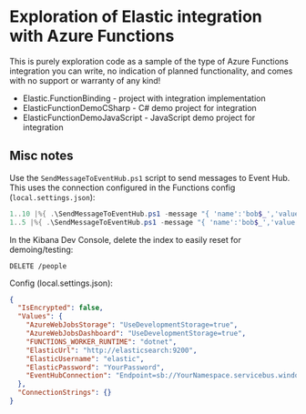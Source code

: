 # Exploration of Elastic integration with Azure Functions

This is purely exploration code as a sample of the type of Azure Functions integration you can write, no indication of planned functionality, and comes with no support or warranty of any kind!

* Elastic.FunctionBinding - project with integration implementation
* ElasticFunctionDemoCSharp - C# demo project for integration
* ElasticFunctionDemoJavaScript - JavaScript demo project for integration

## Misc notes

Use the `SendMessageToEventHub.ps1` script to send messages to Event Hub. This uses the connection configured in the Functions config (`local.settings.json`):

```powershell
1..10 |%{ .\SendMessageToEventHub.ps1 -message "{ 'name':'bob$_','value': 1}" }
1..5 |%{ .\SendMessageToEventHub.ps1 -message "{ 'name':'bob$_','value': 2}" }
```

In the Kibana Dev Console, delete the index to easily reset for demoing/testing:

```HTTP
DELETE /people
```

Config (local.settings.json):

```json
{
  "IsEncrypted": false,
  "Values": {
    "AzureWebJobsStorage": "UseDevelopmentStorage=true",
    "AzureWebJobsDashboard": "UseDevelopmentStorage=true",
    "FUNCTIONS_WORKER_RUNTIME": "dotnet",
    "ElasticUrl": "http://elasticsearch:9200",
    "ElasticUsername": "elastic",
    "ElasticPassword": "YourPassword",
    "EventHubConnection": "Endpoint=sb://YourNamespace.servicebus.windows.net/;SharedAccessKeyName=YourKeyName;SharedAccessKey=YourKey;EntityPath=YourEventHubName"
  },
  "ConnectionStrings": {}
}
```
